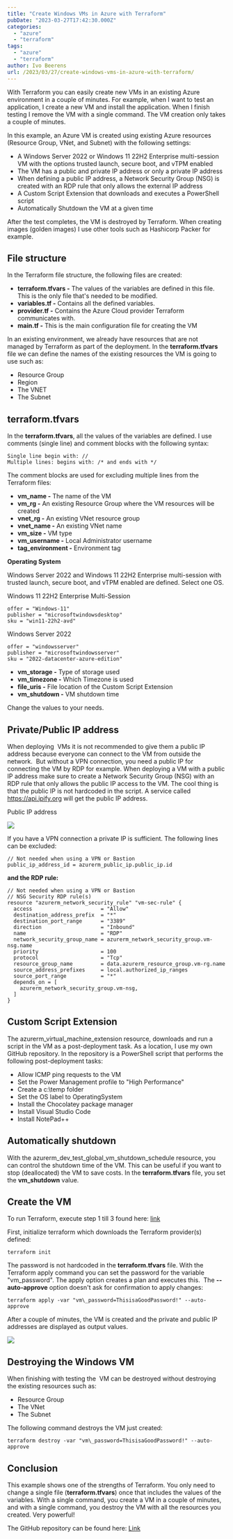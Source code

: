 ```yaml
---
title: "Create Windows VMs in Azure with Terraform"
pubDate: "2023-03-27T17:42:30.000Z"
categories: 
  - "azure"
  - "terraform"
tags: 
  - "azure"
  - "terraform"
author: Ivo Beerens
url: /2023/03/27/create-windows-vms-in-azure-with-terraform/
---
```


With Terraform you can easily create new VMs in an existing Azure environment in a couple of minutes. For example, when I want to test an application, I create a new VM and install the application. When I finish testing I remove the VM with a single command. The VM creation only takes a couple of minutes.

In this example, an Azure VM is created using existing Azure resources (Resource Group, VNet, and Subnet) with the following settings:
- A Windows Server 2022 or Windows 11 22H2 Enterprise multi-session VM with the options trusted launch, secure boot, and vTPM enabled
- The VM has a public and private IP address or only a private IP address
- When defining a public IP address, a Network Security Group (NSG) is created with an RDP rule that only allows the external IP address
- A Custom Script Extension that downloads and executes a PowerShell script
- Automatically Shutdown the VM at a given time

After the test completes, the VM is destroyed by Terraform. When creating images (golden images) I use other tools such as Hashicorp Packer for example.

## File structure

In the Terraform file structure, the following files are created:
- **terraform.tfvars -** The values of the variables are defined in this file. This is the only file that's needed to be modified. 
- **variables.tf -** Contains all the defined variables. 
- **provider.tf -** Contains the Azure Cloud provider Terraform communicates with.
- **main.tf -** This is the main configuration file for creating the VM

In an existing environment, we already have resources that are not managed by Terraform as part of the deployment. In the **terraform.tfvars** file we can define the names of the existing resources the VM is going to use such as:
- Resource Group
- Region
- The VNET
- The Subnet

## terraform.tfvars

In the **terraform.tfvars**, all the values of the variables are defined. I use comments (single line) and comment blocks with the following syntax:
```
Single line begin with: // 
Multiple lines: begins with: /* and ends with */
```

The comment blocks are used for excluding multiple lines from the Terraform files:
- **vm_name -** The name of the VM 
- **vm_rg -** An existing Resource Group where the VM resources will be created 
- **vnet_rg -** An existing VNet resource group 
- **vnet_name -** An existing VNet name 
- **vm_size -** VM type 
- **vm_username -** Local Administrator username 
- **tag_environment -** Environment tag

**Operating System**

Windows Server 2022 and Windows 11 22H2 Enterprise multi-session with trusted launch, secure boot, and vTPM enabled are defined. Select one OS.

Windows 11 22H2 Enterprise Multi-Session
```
offer = "Windows-11"
publisher = "microsoftwindowsdesktop"
sku = "win11-22h2-avd"
```

Windows Server 2022
```
offer = "windowsserver"
publisher = "microsoftwindowsserver"
sku = "2022-datacenter-azure-edition"
```

- **vm_storage -** Type of storage used 
- **vm_timezone -** Which Timezone is used 
- **file_uris -** File location of the Custom Script Extension 
- **vm_shutdown -** VM shutdown time

Change the values to your needs.

## Private/Public IP address

When deploying  VMs it is not recommended to give them a public IP address because everyone can connect to the VM from outside the network.  But without a VPN connection, you need a public IP for connecting the VM by RDP for example. When deploying a VM with a public IP address make sure to create a Network Security Group (NSG) with an RDP rule that only allows the public IP access to the VM. The cool thing is that the public IP is not hardcoded in the script. A service called https://api.ipify.org will get the public IP address.

Public IP address

[![](images/nsg-300x186.jpg)](images/nsg.jpg)

If you have a VPN connection a private IP is sufficient. The following lines can be excluded:
```
// Not needed when using a VPN or Bastion
public_ip_address_id = azurerm_public_ip.public_ip.id
```

**and the RDP rule:**

```
// Not needed when using a VPN or Bastion
// NSG Security RDP rule(s)
resource "azurerm_network_security_rule" "vm-sec-rule" {
  access                      = "Allow"
  destination_address_prefix  = "*"
  destination_port_range      = "3389"
  direction                   = "Inbound"
  name                        = "RDP"
  network_security_group_name = azurerm_network_security_group.vm-nsg.name
  priority                    = 100
  protocol                    = "Tcp"
  resource_group_name         = data.azurerm_resource_group.vm-rg.name
  source_address_prefixes     = local.authorized_ip_ranges
  source_port_range           = "*"
  depends_on = [
    azurerm_network_security_group.vm-nsg,
  ]
}
```

## Custom Script Extension

The azurerm_virtual_machine_extension resource, downloads and run a script in the VM as a post-deployment task. As a location, I use my own GitHub repository. In the repository is a PowerShell script that performs the following post-deployment tasks:
- Allow ICMP ping requests to the VM
- Set the Power Management profile to "High Performance"
- Create a c:\\temp folder
- Set the OS label to OperatingSystem
- Install the Chocolatey package manager
- Install Visual Studio Code
- Install NotePad++

## Automatically shutdown

With the azurerm\_dev\_test\_global\_vm\_shutdown\_schedule resource, you can control the shutdown time of the VM. This can be useful if you want to stop (deallocated) the VM to save costs. In the **terraform.tfvars** file, you set the **vm_shutdown** value.

## Create the VM

To run Terraform, execute step 1 till 3 found here: [link](https://github.com/ibeerens/Terraform/blob/main/README.md)

First, initialize terraform which downloads the Terraform provider(s) defined:

`terraform init`

The password is not hardcoded in the **terraform.tfvars** file. With the Terraform apply command you can set the password for the variable "vm\_password". The apply option creates a plan and executes this.  The **--auto-approve** option doesn't ask for confirmation to apply changes:

`terraform apply -var "vm\_password=ThisisaGoodPassword!" --auto-approve`

After a couple of minutes, the VM is created and the private and public IP addresses are displayed as output values.

![](images/Terraform-1024x534.jpg)

## Destroying the Windows VM

When finishing with testing the  VM can be destroyed without destroying the existing resources such as:

- Resource Group
- The VNet
- The Subnet

The following command destroys the VM just created:

 `terraform destroy -var "vm\_password=ThisisaGoodPassword!" --auto-approve`

## Conclusion

This example shows one of the strengths of Terraform. You only need to change a single file (**terraform.tfvars**) once that includes the values of the variables. With a single command, you create a VM in a couple of minutes, and with a single command, you destroy the VM with all the resources you created. Very powerful!

The GitHub repository can be found here: [Link](https://github.com/ibeerens/Terraform/tree/main/New-VM)